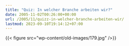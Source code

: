 ```yaml
---
title: "Quiz: In welcher Branche arbeiten wir?"
date: 2005-11-02T00:26:00+00:00
url: /2005/11/quizz-in-welcher-branche-arbeiten-wir/
lastmod: 2023-09-10T19:14:12+07:00
---
```

{{< figure src="wp-content/old-images/179.jpg" />}}
